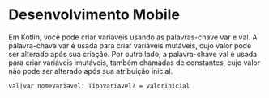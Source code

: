 # Desenvolvimento Mobile

<p>Em Kotlin, você pode criar variáveis usando as palavras-chave var e val. A palavra-chave var é usada para criar variáveis mutáveis, cujo valor pode ser alterado após sua criação. Por outro lado, a palavra-chave val é usada para criar variáveis imutáveis, também chamadas de constantes, cujo valor não pode ser alterado após sua atribuição inicial.</p>

<code>val|var nomeVariavel: TipoVariavel? = valorInicial</code>